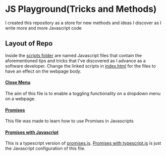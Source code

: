 # JS Playground(Tricks and Methods)

I created this repository as a store for new methods and ideas I discover as I write more and more Javascript code

## Layout of Repo

Inside the [scripts folder](https://github.com/WopheAkinlade/JS-playground/tree/main/scripts) are named Javascript files that contain the aforementioned tips and tricks that I've discovered as I advance as a software developer. Change the linked scripts in [index.html](https://github.com/WopheAkinlade/JS-playground/blob/main/index.html) for the files to have an effect on the webpage body.

#### [Close Menu](https://github.com/WopheAkinlade/JS-playground/blob/main/scripts/close-menu-on-click.js) 
The aim of this file is to enable a toggling functionality on a dropdown menu on a webpage.

#### [Promises](https://github.com/WopheAkinlade/JS-playground/blob/main/scripts/promises.js)
This file was made to learn how to use Promises in Javascripts

#### [Promises with Javascript](https://github.com/WopheAkinlade/JS-playground/blob/main/scripts/promises%20with%20typescript.ts)
This is a typescript version of [promises.js](https://github.com/WopheAkinlade/JS-playground/blob/main/scripts/promises.js). [Promises with typescript.js](https://github.com/WopheAkinlade/JS-playground/blob/main/scripts/promises%20with%20typescript.js) is just the Javascript configuration of this file.
